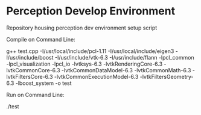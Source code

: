 # Perception Develop Environment
Repository housing perception dev environment setup script

Compile on Command Line: 

g++ test.cpp -I/usr/local/include/pcl-1.11 -I/usr/local/include/eigen3 -I/usr/include/boost -I/usr/include/vtk-6.3 -I/usr/include/flann -lpcl_common -lpcl_visualization -lpcl_io -lvtksys-6.3 -lvtkRenderingCore-6.3 -lvtkCommonCore-6.3 -lvtkCommonDataModel-6.3 -lvtkCommonMath-6.3 -lvtkFiltersCore-6.3 -lvtkCommonExecutionModel-6.3 -lvtkFiltersGeometry-6.3 -lboost_system -o test

Run on Command Line:

./test

